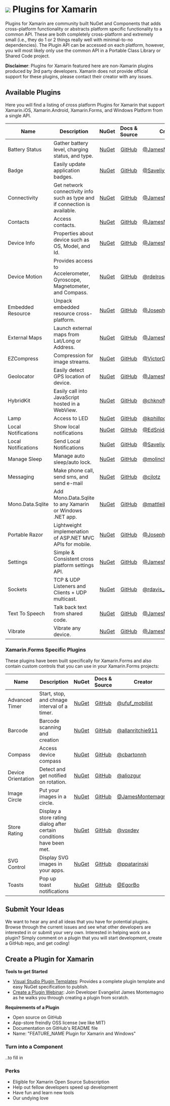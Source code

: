 # ![](https://raw.githubusercontent.com/jamesmontemagno/Xamarin-Templates/master/Plugins-Templates/icons/plugin_icon_nuget.png) Plugins for Xamarin
Plugins for Xamarin are community built NuGet and Components that adds cross-platform functionality or abstracts platform specific functionality to a common API. These are both completely cross-platform and extremely small (i.e., they do 1 or 2 things really well with minimal-to-no dependencies). The Plugin API can be accessed on each platform, however, you will most likely only use the common API in a Portable Class Library or Shared Code project.

**Disclaimer**: Plugins for Xamarin featured here are non-Xamarin plugins produced by 3rd party developers. Xamarin does not provide official support for these plugins, please contact their creator with any issues.

## Available Plugins
Here you will find a listing of cross platform Plugins for Xamarin that support Xamarin.iOS, Xamarin.Android, Xamarin.Forms, and Windows Platform from a single API.

|Name|Description|NuGet|Docs & Source|Creator|
| ------------------- | --------------------------------- | :-----------: | :-----------: |-------------------- |
|Battery Status|Gather battery level, charging status, and type.|[NuGet](https://www.nuget.org/packages/Xam.Plugin.Battery/)|[GitHub](https://github.com/jamesmontemagno/Xamarin.Plugins/blob/master/Battery)|[@JamesMontemagno](http://www.twitter.com/jamesmontemagno)|
|Badge|Easily update application badges.|[NuGet](https://www.nuget.org/packages/Xam.Plugin.Badge/)|[GitHub](https://github.com/sbondini/Xamarin.Badge)|[@Saveliy_Bondini](http://www.twitter.com/saveliy_bondini)|
|Connectivity|Get network connectivity info such as type and if connection is available.|[NuGet](https://www.nuget.org/packages/Xam.Plugin.Connectivity/)|[GitHub](https://github.com/jamesmontemagno/Xamarin.Plugins/tree/master/Connectivity)|[@JamesMontemagno](http://www.twitter.com/jamesmontemagno)|
|Contacts|Access contacts.|[NuGet](https://www.nuget.org/packages/Xam.Plugin.Contacts/)|[GitHub](https://github.com/jamesmontemagno/Xamarin.Plugins/tree/master/Contacts)|[@JamesMontemagno](http://www.twitter.com/jamesmontemagno)|
|Device Info|Properties about device such as OS, Model, and Id.|[NuGet](https://www.nuget.org/packages/Xam.Plugin.DeviceInfo/)|[GitHub](https://github.com/jamesmontemagno/Xamarin.Plugins/tree/master/DeviceInfo)|[@JamesMontemagno](http://www.twitter.com/jamesmontemagno)|
|Device Motion|Provides access to Accelerometer, Gyroscope, Magnetometer, and Compass.|[NuGet](https://www.nuget.org/packages/Xam.Plugin.DeviceMotion/)|[GitHub](https://github.com/rdelrosario/xamarin-plugins/tree/master/DeviceMotion)|[@rdelrosario](https://github.com/rdelrosario)|
|Embedded Resource|Unpack embedded resource cross-platform.|[NuGet](https://www.nuget.org/packages/Xam.Plugin.EmbeddedResource/)|[GitHub](https://github.com/JosephHill/EmbeddedResourcePlugin)|[@JosephHill](http://www.twitter.com/josephhill)|
|External Maps|Launch external maps from Lat/Long or Address.|[NuGet](https://www.nuget.org/packages/Xam.Plugin.ExternalMaps/)|[GitHub](https://github.com/jamesmontemagno/Xamarin.Plugins/tree/master/ExternalMaps)|[@JamesMontemagno](http://www.twitter.com/jamesmontemagno)|
|EZCompress|Compression for image streams.|[NuGet](https://www.nuget.org/packages/JosephAntolick.EZCompress1.Plugin/)|[GitHub](https://github.com/VictorGrunn/EZ-Compress-for-Xamarin)|[@VictorGrunn](http://www.twitter.com/victorgrunn)|
|Geolocator|Easily detect GPS location of device.|[NuGet](https://www.nuget.org/packages/Xam.Plugin.Geolocator/)|[GitHub](https://github.com/jamesmontemagno/Xamarin.Plugins/tree/master/Geolocator)|[@JamesMontemagno](http://www.twitter.com/jamesmontemagno)|
|HybridKit|Easily call into JavaScript hosted in a WebView.|[NuGet](https://www.nuget.org/packages/Xam.Plugin.HybridKit)|[GitHub](https://github.com/chkn/HybridKit)|[@chknofthescene](http://www.twitter.com/chknofthescene)|
|Lamp|Access to LED|[NuGet](https://www.nuget.org/packages/kphillpotts.Lamp.Plugin/)|[GitHub](https://github.com/kphillpotts/Xamarin.Plugins/tree/master/Lamp)|[@kphillpotts](http://www.twitter.com/kphillpotts)|
|Local Notifications|Show local notifications|[NuGet](https://www.nuget.org/packages/Xam.Plugins.Notifier/)|[GitHub](https://github.com/edsnider/Xamarin.Plugins)|[@EdSnider](http://www.twitter.com/EdSnider)|
|Local Notifications|Send Local Notifications|[NuGet](https://www.nuget.org/packages/Xam.Plugin.LocalNotifications/)|[GitHub](https://github.com/B1naryStudio/Xamarin.LocalNotifications)|[@Saveliy_Bondini](http://www.twitter.com/saveliy_bondini)|
|Manage Sleep|Manage auto sleep/auto lock.|[NuGet](https://www.nuget.org/packages/Xam.Plugins.ManageSleep/)|[GitHub](https://github.com/molinch/Xam.Plugins.ManageSleep)|[@molinch0](http://www.twitter.com/molinch0)|
|Messaging|Make phone call, send sms, and send e-mail|[NuGet](https://www.nuget.org/packages/Xam.Plugins.Messaging/)|[GitHub](https://github.com/cjlotz/Xamarin.Plugins)|[@cjlotz](http://www.twitter.com/cjlotz)|
|Mono.Data.Sqlite|Add Mono.Data.Sqlite to any Xamarin or Windows .NET app.|[NuGet](https://www.nuget.org/packages/Mono.Data.Sqlite.Portable)|[GitHub](https://github.com/mattleibow/Mono.Data.Sqlite)|[@mattleibow](https://twitter.com/mattleibow)|
|Portable Razor|Lightweight implemenation of ASP.NET MVC APIs for mobile.|[NuGet](https://www.nuget.org/packages/PortableRazor/)|[GitHub](https://github.com/xamarin/PortableRazor)|[@JosephHill](http://www.twitter.com/josephhill)|
|Settings|Simple & Consistent cross platform settings API.|[NuGet](https://www.nuget.org/packages/Xam.Plugins.Settings/)|[GitHub](https://github.com/jamesmontemagno/Xamarin.Plugins/tree/master/Settings)|[@JamesMontemagno](http://www.twitter.com/jamesmontemagno)|
|Sockets|TCP & UDP Listeners and Clients + UDP multicast.|[NuGet](https://www.nuget.org/packages/rda.SocketsForPCL)|[GitHub](https://github.com/rdavisau/sockets-for-pcl)|[@rdavis_au](http://www.twitter.com/rdavis_au)|
|Text To Speech|Talk back text from shared code.|[NuGet](https://www.nuget.org/packages/Xam.Plugins.TextToSpeech/)|[GitHub](https://github.com/jamesmontemagno/Xamarin.Plugins/tree/master/TextToSpeech)|[@JamesMontemagno](http://www.twitter.com/jamesmontemagno)|
|Vibrate|Vibrate any device.|[NuGet](https://www.nuget.org/packages/Xam.Plugins.Vibrate/)|[GitHub](https://github.com/jamesmontemagno/Xamarin.Plugins/tree/master/Vibrate)|[@JamesMontemagno](http://www.twitter.com/jamesmontemagno)|

### Xamarin.Forms Specific Plugins
These plugins have been built specifically for Xamarin.Forms and also contain custom controls that you can use in your Xamarin.Forms projects:

|Name|Description|NuGet|Docs & Source|Creator|
| ------------------- | --------------------------------- | :-----------: | :-----------: |-------------------- |
|Advanced Timer|Start, stop, and chnage interval of a timer.|[NuGet](https://www.nuget.org/packages/Mobilist.AdvancedTimer.Forms.Plugin/)|[GitHub](https://github.com/ufuf/AdvancedTimer)|[@ufuf_mobilist](http://twitter.com/ufuf_mobilist)|
|Barcode|Barcode scanning and creation|[NuGet](https://www.nuget.org/packages/Acr.XamForms.BarCodeScanner/)|[GitHub](https://github.com/aritchie/acr-xamarin-forms)|[@allanritchie911](https://twitter.com/allanritchie911)|
|Compass|Access device compass|[NuGet](https://www.nuget.org/packages/JarleySoft.Compass.Forms.Plugin/)|[GitHub](https://github.com/JarleySoft/Xamarin.Plugins/tree/master/Compass)|[@cbartonnh](http://www.twitter.com/cbartonnh)|
|Device Orientation|Detect and get notified on rotation.|[NuGet](https://www.nuget.org/packages/Xam.Plugins.Forms.DeviceOrientation/)|[GitHub](https://github.com/aliozgur/Xamarin.Plugins/tree/master/DeviceOrientation)|[@aliozgur](http://www.twitter.com/aliozgur)|
|Image Circle|Put your images in a circle.|[NuGet](https://www.nuget.org/packages/Xam.Plugins.Forms.ImageCircle/)|[GitHub](https://github.com/jamesmontemagno/Xamarin.Plugins/tree/master/ImageCircle)|[@JamesMontemagno](http://www.twitter.com/jamesmontemagno)|
|Store Rating|Display a store rating dialog after certain conditions have been met.|[NuGet](https://www.nuget.org/packages/VoxDev.StoreRating.Forms.Plugin/)|[GitHub](https://github.com/voxdev/Xamarin.Plugins)|[@voxdev](http://www.twitter.com/voxdev)|
|SVG Control|Display SVG images in your apps.|[NuGet](https://www.nuget.org/packages/Xam.Plugins.Forms.Svg/)|[GitHub](https://github.com/paulpatarinski/Xamarin.Forms.Plugins/tree/master/SVG)|[@ppatarinski](http://www.twitter.com/ppatarinski)|
|Toasts|Pop up toast notifications|[NuGet](https://www.nuget.org/packages/Toasts.Forms.Plugin/)|[GitHub](https://github.com/EgorBo/Toasts.Forms.Plugin)|[@EgorBo](http://www.twitter.com/EgorBo)|



## Submit Your Ideas
We want to hear any and all ideas that you have for potential plugins. Browse through the current issues and see what other developers are interested in or submit your very own. Interested in helping work on a plugin? Simply comment on a plugin that you will start development, create a GitHub repo, and get coding!

## Create a Plugin for Xamarin

**Tools to get Started**
* [Visual Studio Plugin Templates](https://visualstudiogallery.msdn.microsoft.com/afead421-3fbf-489a-a4e8-4a244ecdbb1e): Provides a complete plugin template and easy NuGet specification to publish.
* [Create a Plugin Webinar](https://plus.google.com/events/c4uvjot4v4urdju6vl4sal773jg): Join Developer Evangelist James Montemagno as he walks you through creating a plugin from scratch.


**Requirements of a Plugin**
* Open source on GitHub
* App-store freindly OSS license (we like MIT)
* Documentation on GitHub's README file
* Name: "FEATURE_NAME Plugin for Xamarin and Windows"

### Turn into a Component
..to fill in

### Perks
* Eligible for Xamarin Open Source Subscription
* Help out fellow developers speed up development
* Have fun and learn new tools
* Our undying love



